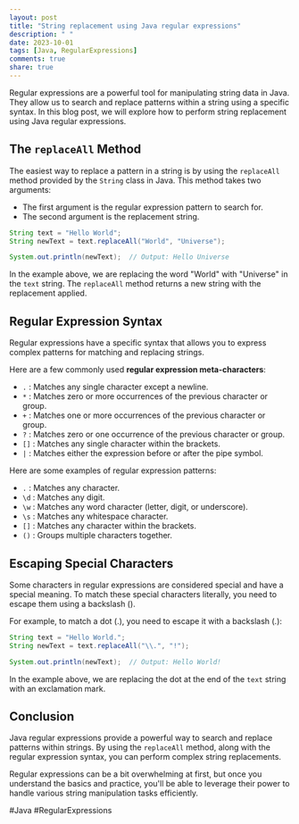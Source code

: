 ```yaml
---
layout: post
title: "String replacement using Java regular expressions"
description: " "
date: 2023-10-01
tags: [Java, RegularExpressions]
comments: true
share: true
---
```


Regular expressions are a powerful tool for manipulating string data in Java. They allow us to search and replace patterns within a string using a specific syntax. In this blog post, we will explore how to perform string replacement using Java regular expressions.

## The `replaceAll` Method

The easiest way to replace a pattern in a string is by using the `replaceAll` method provided by the `String` class in Java. This method takes two arguments:

- The first argument is the regular expression pattern to search for.
- The second argument is the replacement string.

```java
String text = "Hello World";
String newText = text.replaceAll("World", "Universe");

System.out.println(newText);  // Output: Hello Universe
```

In the example above, we are replacing the word "World" with "Universe" in the `text` string. The `replaceAll` method returns a new string with the replacement applied.

## Regular Expression Syntax

Regular expressions have a specific syntax that allows you to express complex patterns for matching and replacing strings.

Here are a few commonly used **regular expression meta-characters**:

- `.` : Matches any single character except a newline.
- `*` : Matches zero or more occurrences of the previous character or group.
- `+` : Matches one or more occurrences of the previous character or group.
- `?` : Matches zero or one occurrence of the previous character or group.
- `[]` : Matches any single character within the brackets.
- `|` : Matches either the expression before or after the pipe symbol.

Here are some examples of regular expression patterns:

- `.` : Matches any character.
- `\d` : Matches any digit.
- `\w` : Matches any word character (letter, digit, or underscore).
- `\s` : Matches any whitespace character.
- `[]` : Matches any character within the brackets.
- `()` : Groups multiple characters together.

## Escaping Special Characters

Some characters in regular expressions are considered special and have a special meaning. To match these special characters literally, you need to escape them using a backslash (\).

For example, to match a dot (.), you need to escape it with a backslash (\.):

```java
String text = "Hello World.";
String newText = text.replaceAll("\\.", "!");

System.out.println(newText);  // Output: Hello World!
```

In the example above, we are replacing the dot at the end of the `text` string with an exclamation mark.

## Conclusion

Java regular expressions provide a powerful way to search and replace patterns within strings. By using the `replaceAll` method, along with the regular expression syntax, you can perform complex string replacements.

Regular expressions can be a bit overwhelming at first, but once you understand the basics and practice, you'll be able to leverage their power to handle various string manipulation tasks efficiently.

#Java #RegularExpressions